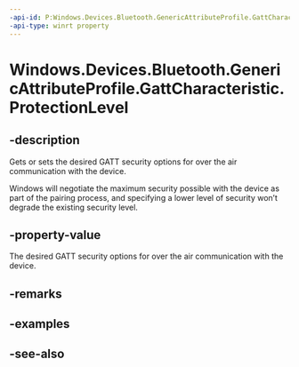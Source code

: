 ----api-id: P:Windows.Devices.Bluetooth.GenericAttributeProfile.GattCharacteristic.ProtectionLevel
-api-type: winrt property
---<!-- Property syntaxpublic Windows.Devices.Bluetooth.GenericAttributeProfile.GattProtectionLevel ProtectionLevel { get;  set; }--># Windows.Devices.Bluetooth.GenericAttributeProfile.GattCharacteristic.ProtectionLevel## -descriptionGets or sets the desired GATT security options for over the air communication with the device.Windows will negotiate the maximum security possible with the device as part of the pairing process, and specifying a lower level of security won’t degrade the existing security level.## -property-valueThe desired GATT security options for over the air communication with the device.## -remarks## -examples## -see-also